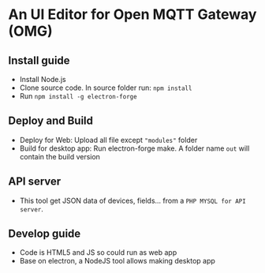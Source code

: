 # An UI Editor for Open MQTT Gateway (OMG)

## Install guide
- Install Node.js
- Clone source code. In source folder run: `npm install`
- Run `npm install -g electron-forge`

## Deploy and Build
- Deploy for Web: Upload all file except `"modules"` folder
- Build for desktop app: Run electron-forge make. A folder name `out` will contain the build version

## API server
- This tool get JSON data of devices, fields... from a `PHP MYSQL for API server`.

## Develop guide
- Code is HTML5 and JS so could run as web app
- Base on electron, a NodeJS tool allows making desktop app